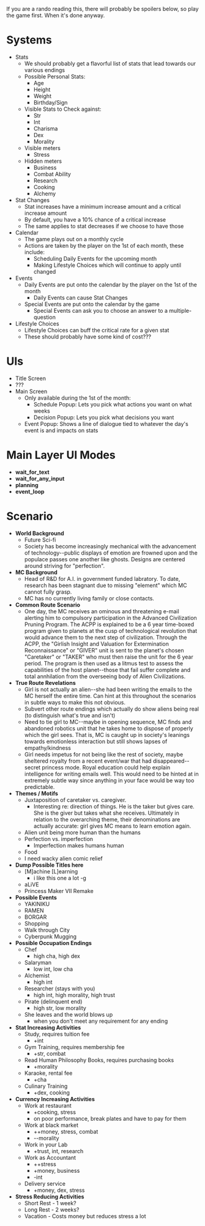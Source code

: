 If you are a rando reading this, there will probably be spoilers below, so play the game first. When it's done anyway.

# Systems

* Stats
  * We should probably get a flavorful list of stats that lead towards our various endings
  * Possible Personal Stats:
    * Age
    * Height
    * Weight
    * Birthday/Sign
  * Visible Stats to Check against:
    * Str
    * Int
    * Charisma
    * Dex
    * Morality
  * Visible meters
    * Stress
  * Hidden meters
    * Business
    * Combat Ability
    * Research
    * Cooking
    * Alchemy
* Stat Changes
  * Stat increases have a minimum increase amount and a critical increase amount
  * By default, you have a 10% chance of a critical increase
  * The same applies to stat decreases if we choose to have those
* Calendar
  * The game plays out on a monthly cycle
  * Actions are taken by the player on the 1st of each month, these include:
    * Scheduling Daily Events for the upcoming month
    * Making Lifestyle Choices which will continue to apply until changed
* Events
  * Daily Events are put onto the calendar by the player on the 1st of the month
    * Daily Events can cause Stat Changes
  * Special Events are put onto the calendar by the game
    * Special Events can ask you to choose an answer to a multiple-question
* Lifestyle Choices
  * Lifestyle Choices can buff the critical rate for a given stat
  * These should probably have some kind of cost???

# UIs

* Title Screen
* ???
* Main Screen
  * Only available during the 1st of the month:
    * Schedule Popup: Lets you pick what actions you want on what weeks
    * Decision Popup: Lets you pick what decisions you want
  * Event Popup: Shows a line of dialogue tied to whatever the day's event is and impacts on stats

# Main Layer UI Modes

* **wait_for_text**
* **wait_for_any_input**
* **planning**
* **event_loop**

# Scenario

* **World Background**
  * Future Sci-fi
  * Society has become increasingly mechanical with the advancement of technology--public displays of emotion are frowned upon and the populace passes one another like ghosts. Designs are centered around striving for "perfection".
* **MC Background**
  * Head of R&D for A.I. in government funded labratory. To date, research has been stagnant due to missing "element" which MC cannot fully grasp.
  * MC has no currently living family or close contacts.
* **Common Route Scenario**
  * One day, the MC receives an ominous and threatening e-mail alerting him to compulsory participation in the Advanced Civilization Pruning Program. The ACPP is explained to be a 6 year time-boxed program given to planets at the cusp of technological revolution that would advance them to the next step of civilization. Through the ACPP, the "Girlish Insight and Valuation for Extermination Reconnaissance" or "GIVER" unit is sent to the planet's chosen "Caretaker" or "TAKER" who must then raise the unit for the 6 year period. The program is then used as a litmus test to assess the capabilities of the host planet--those that fail suffer complete and total annhilation from the overseeing body of Alien Civilizations.
* **True Route Revelations**
  * Girl is not actually an alien--she had been writing the emails to the MC herself the entire time. Can hint at this throughout the scenarios in subtle ways to make this not obvious.
  * Subvert other route endings which actually do show aliens being real (to distinguish what's true and isn't)
  * Need to tie girl to MC--maybe in opening sequence, MC finds and abandoned robotics unit that he takes home to dispose of properly which the girl sees. That is, MC is caught up in society's leanings towards emotionless interaction but still shows lapses of empathy/kindness
  * Girl needs impetus for not being like the rest of society, maybe sheltered royalty from a recent event/war that had disappeared--secret princess mode. Royal education could help explain intelligence for writing emails well. This would need to be hinted at in extremely subtle way since anything in your face would be way too predictable.
* **Themes / Motifs**
  * Juxtaposition of caretaker vs. caregiver.
    * Interesting re:  direction of things. He is the taker but gives care. She is the giver but takes what she receives. Ultimately in relation to the overarching theme, their denominations are actually accurate: girl gives MC means to learn emotion again.
  * Alien unit being more human than the humans
  * Perfection vs. imperfection
    * Imperfection makes humans human
  * Food
  * I need wacky alien comic relief
* **Dump Possible Titles here**
  * [M]achine [L]earning
    * i like this one a lot -g
  * aLiVE
  * Princess Maker VII Remake
* **Possible Events**
  * YAKINIKU
  * RAMEN
  * BORGAR
  * Shopping
  * Walk through City
  * Cyberpunk Mugging
* **Possible Occupation Endings**
  * Chef
      * high cha, high dex
  * Salaryman
      * low int, low cha
  * Alchemist
      * high int
  * Researcher (stays with you)
      * high int, high morality, high trust
  * Pirate (delinquent end)
      * high str, low morality
  * She leaves and the world blows up
      * when you don't meet any requirement for any ending
* **Stat Increasing Activities**
  * Study, requires tuition fee
    * +int
  * Gym Training, requires membership fee
    * +str, combat
  * Read Human Philosophy Books, requires purchasing books
    * +morality
  * Karaoke, rental fee
    * +cha
  * Culinary Training
    * +dex, cooking
* **Currency Increasing Activities**
  * Work at restaurant
    * +cooking, stress
    * on poor performance, break plates and have to pay for them
  * Work at black market
    * ++money, stress, combat
    * --morality
  * Work in your Lab
    * +trust, int, research
  * Work as Accountant
    * ++stress
    * +money, business
    * -int
  * Delivery service
    * +money, dex, stress
* **Stress Reducing Activities**
  * Short Rest - 1 week?
  * Long Rest - 2 weeks?
  * Vacation - Costs money but reduces stress a lot

